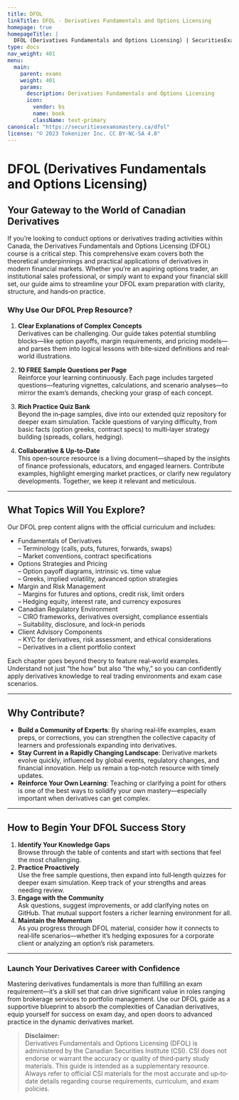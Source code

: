 ```yaml
---
title: DFOL
linkTitle: DFOL - Derivatives Fundamentals and Options Licensing
homepage: true
homepageTitle: |
  DFOL (Derivatives Fundamentals and Options Licensing) | SecuritiesExamsMastery.ca
type: docs
nav_weight: 401
menu:
  main:
    parent: exams
    weight: 401
    params:
      description: Derivatives Fundamentals and Options Licensing
      icon:
        vendor: bs
        name: book
        className: text-primary
canonical: "https://securitiesexamsmastery.ca/dfol"
license: "© 2023 Tokenizer Inc. CC BY-NC-SA 4.0"
---
```


# DFOL (Derivatives Fundamentals and Options Licensing)

## Your Gateway to the World of Canadian Derivatives

If you’re looking to conduct options or derivatives trading activities within Canada, the Derivatives Fundamentals and Options Licensing (DFOL) course is a critical step. This comprehensive exam covers both the theoretical underpinnings and practical applications of derivatives in modern financial markets. Whether you’re an aspiring options trader, an institutional sales professional, or simply want to expand your financial skill set, our guide aims to streamline your DFOL exam preparation with clarity, structure, and hands‐on practice.

### Why Use Our DFOL Prep Resource?

1. **Clear Explanations of Complex Concepts**  
   Derivatives can be challenging. Our guide takes potential stumbling blocks—like option payoffs, margin requirements, and pricing models—and parses them into logical lessons with bite‐sized definitions and real‐world illustrations.

2. **10 FREE Sample Questions per Page**  
   Reinforce your learning continuously. Each page includes targeted questions—featuring vignettes, calculations, and scenario analyses—to mirror the exam’s demands, checking your grasp of each concept.

3. **Rich Practice Quiz Bank**  
   Beyond the in‐page samples, dive into our extended quiz repository for deeper exam simulation. Tackle questions of varying difficulty, from basic facts (option greeks, contract specs) to multi‐layer strategy building (spreads, collars, hedging).

4. **Collaborative & Up‐to‐Date**  
   This open‐source resource is a living document—shaped by the insights of finance professionals, educators, and engaged learners. Contribute examples, highlight emerging market practices, or clarify new regulatory developments. Together, we keep it relevant and meticulous.

---

## What Topics Will You Explore?

Our DFOL prep content aligns with the official curriculum and includes:

- Fundamentals of Derivatives  
  – Terminology (calls, puts, futures, forwards, swaps)  
  – Market conventions, contract specifications  
- Options Strategies and Pricing  
  – Option payoff diagrams, intrinsic vs. time value  
  – Greeks, implied volatility, advanced option strategies  
- Margin and Risk Management  
  – Margins for futures and options, credit risk, limit orders  
  – Hedging equity, interest rate, and currency exposures  
- Canadian Regulatory Environment  
  – CIRO frameworks, derivatives oversight, compliance essentials  
  – Suitability, disclosure, and lock‐in periods  
- Client Advisory Components  
  – KYC for derivatives, risk assessment, and ethical considerations  
  – Derivatives in a client portfolio context

Each chapter goes beyond theory to feature real‐world examples. Understand not just “the how” but also “the why,” so you can confidently apply derivatives knowledge to real trading environments and exam case scenarios.

---

## Why Contribute?

- **Build a Community of Experts**: By sharing real‐life examples, exam preps, or corrections, you can strengthen the collective capacity of learners and professionals expanding into derivatives.  
- **Stay Current in a Rapidly Changing Landscape**: Derivative markets evolve quickly, influenced by global events, regulatory changes, and financial innovation. Help us remain a top‐notch resource with timely updates.  
- **Reinforce Your Own Learning**: Teaching or clarifying a point for others is one of the best ways to solidify your own mastery—especially important when derivatives can get complex.

---

## How to Begin Your DFOL Success Story

1. **Identify Your Knowledge Gaps**  
   Browse through the table of contents and start with sections that feel the most challenging.  
2. **Practice Proactively**  
   Use the free sample questions, then expand into full‐length quizzes for deeper exam simulation. Keep track of your strengths and areas needing review.  
3. **Engage with the Community**  
   Ask questions, suggest improvements, or add clarifying notes on GitHub. That mutual support fosters a richer learning environment for all.  
4. **Maintain the Momentum**  
   As you progress through DFOL material, consider how it connects to real‐life scenarios—whether it’s hedging exposures for a corporate client or analyzing an option’s risk parameters.

---

### Launch Your Derivatives Career with Confidence

Mastering derivatives fundamentals is more than fulfilling an exam requirement—it’s a skill set that can drive significant value in roles ranging from brokerage services to portfolio management. Use our DFOL guide as a supportive blueprint to absorb the complexities of Canadian derivatives, equip yourself for success on exam day, and open doors to advanced practice in the dynamic derivatives market.

> **Disclaimer:**  
> Derivatives Fundamentals and Options Licensing (DFOL) is administered by the Canadian Securities Institute (CSI). CSI does not endorse or warrant the accuracy or quality of third‐party study materials. This guide is intended as a supplementary resource. Always refer to official CSI materials for the most accurate and up‐to‐date details regarding course requirements, curriculum, and exam policies.
